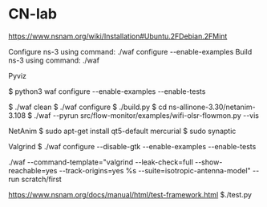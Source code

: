 # CN-lab

https://www.nsnam.org/wiki/Installation#Ubuntu.2FDebian.2FMint


Configure ns-3 using command: ./waf configure --enable-examples
Build ns-3 using command: ./waf

Pyviz

$ python3 waf configure --enable-examples --enable-tests

$ ./waf clean
$ ./waf configure
$ ./build.py 
$ cd ns-allinone-3.30/netanim-3.108
$ ./waf --pyrun src/flow-monitor/examples/wifi-olsr-flowmon.py --vis

NetAnim
$ sudo apt-get install qt5-default mercurial
$ sudo synaptic

Valgrind
$ ./waf configure --disable-gtk --enable-examples --enable-tests

./waf --command-template="valgrind --leak-check=full --show-reachable=yes --track-origins=yes %s --suite=isotropic-antenna-model" --run scratch/first

https://www.nsnam.org/docs/manual/html/test-framework.html
$./test.py

